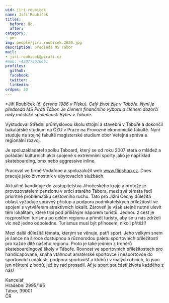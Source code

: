 ```yaml
---
uid: jiri.roubicek
name: Jiří Roubíček
titles:
  before: Bc. 
  after:
category:
- pms
img: people/jiri.roubicek.2020.jpg
description: předseda MS Tábor
mail:
- jiri.roubicek@pirati.cz
#mob: +420775010651
profiles:
  github:
  facebook:				
  twitter:
  linkedin:
ordpms: 30 
---
```


*Jiří Roubíček (*6. června 1986 v Písku). Celý život žije v Táboře. Nyní je předseda MS Piráti Tábor.
Je členem finančního výboru a členem dozorčí rady městské společnosti Bytes v Táboře.*

Vystudoval Střední průmyslovou školu strojní a stavební v Táboře a dokončil bakalářské studium na ČZU v Praze na Provozně ekonomické fakultě. Nyní studuje na stejné fakultě magisterské studium obor Veřejná správa a regionální rozvoj.

Je spoluzakladatel spolku Taboard, který se od roku 2007 stará o mládež a pořádání kulturních akcí spojené s extrémními sporty jako je například skateboarding, bmx nebo aggressive inline.

Pracoval ve firmě Vodafone a spoluzaložil web www.flipshop.cz. Dnes pracuje jako živnostník v ubytovacích službách.

Aktuálně kandiduje do zastupitelstva Jihočeského kraje a protože je provozovatelem penzionu v srdci starého Tábora, mezi svá témata řadí prioritně problematiku cestovního ruchu. Tato pro Jižní Čechy důležitá oblast vyžaduje správný přístup a podporu podnikatelských příležitostí ve spojení s vytvářením atraktivních lokalit. Zároveň je však stejně nutné ulevit těm lokalitám, které trpí pod přílišným náporem turistů. Jednou z cest je rozprostření turismu po celém regionu a přimět turisty, aby se u nás zdrželi víc než jedno odpoledne. Turismus musí být přínosem, nikoli přítěží!

Mezi další důležitá témata, kterým se věnuje, patří sport. Jeho velkým snem je šance na široce dostupnou a různorodou paletu sportovních příležitostí pro každé dítě našeho regionu. Proto je také jedním z trenérů skateboardingové školy v Táboře. Rovnost ve sportovních příležitostech pro handicapované, snaha vtáhnout amatérské sportovce i nesportovce do sportovních událostí, podpora sportovišť a klubů i v malých obcích, to jsou jen některé z bodů, jež by rád prosadil.
Ať je sport součástí života každého z nás!

Kancelář<br>
Hradební 2995/195<br>
Tábor, 39001<br>
ČR
